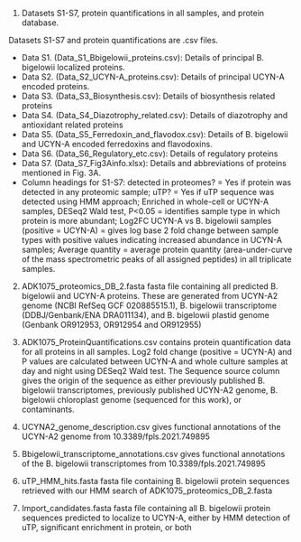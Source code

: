 1. Datasets S1-S7, protein quantifications in all samples, and protein database.

Datasets S1-S7 and protein quantifications are .csv files.

- Data S1. (Data_S1_Bbigelowii_proteins.csv): Details of principal B. bigelowii localized proteins.
- Data S2. (Data_S2_UCYN-A_proteins.csv): Details of principal UCYN-A encoded proteins.
- Data S3. (Data_S3_Biosynthesis.csv): Details of biosynthesis related proteins
- Data S4. (Data_S4_Diazotrophy_related.csv): Details of diazotrophy and antioxidant related proteins
- Data S5. (Data_S5_Ferredoxin_and_flavodox.csv): Details of B. bigelowii and UCYN-A encoded ferredoxins and flavodoxins.
- Data S6. (Data_S6_Regulatory_etc.csv): Details of regulatory proteins
- Data S7. (Data_S7_Fig3Ainfo.xlsx): Details and abbreviations of proteins mentioned in Fig. 3A.
- Column headings for S1-S7: detected in proteomes? = Yes if protein was detected in any proteomic sample; uTP? = Yes if uTP sequence was detected using HMM approach; Enriched in whole-cell or UCYN-A samples, DESeq2 Wald test, P<0.05 = identifies sample type in which protein is more abundant; Log2FC UCYN-A vs B. bigelowii samples (positive = UCYN-A) = gives log base 2 fold change between sample types with positive values indicating increased abundance in UCYN-A samples; Average quantity = average protein quantity (area-under-curve of the mass spectrometric peaks of all assigned peptides) in all triplicate samples.

2. ADK1075_proteomics_DB_2.fasta fasta file containing all predicted B. bigelowii and UCYN-A proteins. These are generated from UCYN-A2 genome (NCBI RefSeq GCF 020885515.1), B. bigelowii transcriptome (DDBJ/Genbank/ENA DRA011134), and B. bigelowii plastid genome (Genbank OR912953, OR912954 and OR912955)

3. ADK1075_ProteinQuantifications.csv contains protein quantification data for all proteins in all samples. Log2 fold change (positive = UCYN-A) and P values are calculated between UCYN-A and whole culture samples at day and night using DESeq2 Wald test. The Sequence source column gives the origin of the sequence as either previously published B. bigelowii transcriptomes, previously published UCYN-A2 genome, B. bigelowii chloroplast genome (sequenced for this work), or contaminants.

4. UCYNA2_genome_description.csv gives functional annotations of the UCYN-A2 genome from 10.3389/fpls.2021.749895

5. Bbigelowii_transcriptome_annotations.csv gives functional annotations of the B. bigelowii transcriptomes from 10.3389/fpls.2021.749895

6. uTP_HMM_hits.fasta fasta file containing B. bigelowii protein sequences retrieved with our HMM search of ADK1075_proteomics_DB_2.fasta

7. Import_candidates.fasta fasta file containing all B. bigelowii protein sequences predicted to localize to UCYN-A, either by HMM detection of uTP, significant enrichment in protein, or both
